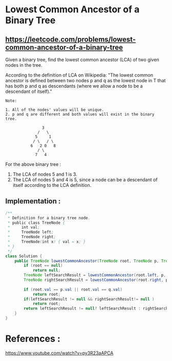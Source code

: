 # Lowest Common Ancestor of a Binary Tree
## https://leetcode.com/problems/lowest-common-ancestor-of-a-binary-tree

Given a binary tree, find the lowest common ancestor (LCA) of two given nodes in the tree.

According to the definition of LCA on Wikipedia: "The lowest common ancestor is defined between two nodes p and q as the lowest node in T that has both p and q as descendants (where we allow a node to be a descendant of itself)."

```
Note:

1. All of the nodes' values will be unique.
2. p and q are different and both values will exist in the binary tree.
```

```
                3
              /   \
             5     1
            / \   / \
           6   2 0   8
              / \
             7   4
```
For the above binary tree :

1. The LCA of nodes 5 and 1 is 3.
2. The LCA of nodes 5 and 4 is 5, since a node can be a descendant of itself according to the LCA definition.

## Implementation :

```java
/**
 * Definition for a binary tree node.
 * public class TreeNode {
 *     int val;
 *     TreeNode left;
 *     TreeNode right;
 *     TreeNode(int x) { val = x; }
 * }
 */
class Solution {
    public TreeNode lowestCommonAncestor(TreeNode root, TreeNode p, TreeNode q) {
        if (root == null)
            return null;
        TreeNode leftSearchResult = lowestCommonAncestor(root.left, p, q);
        TreeNode rightSearchResult = lowestCommonAncestor(root.right, p, q);
        
        if (root.val == p.val || root.val == q.val)
            return root;
        if(leftSearchResult != null && rightSearchResult!= null )
            return root;
        return leftSearchResult != null? leftSearchResult : rightSearchResult;
    }
}
```

# References :
https://www.youtube.com/watch?v=py3R23aAPCA


